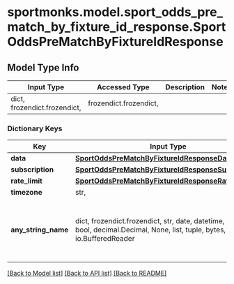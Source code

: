 # sportmonks.model.sport_odds_pre_match_by_fixture_id_response.SportOddsPreMatchByFixtureIdResponse

## Model Type Info
Input Type | Accessed Type | Description | Notes
------------ | ------------- | ------------- | -------------
dict, frozendict.frozendict,  | frozendict.frozendict,  |  | 

### Dictionary Keys
Key | Input Type | Accessed Type | Description | Notes
------------ | ------------- | ------------- | ------------- | -------------
**data** | [**SportOddsPreMatchByFixtureIdResponseData**](SportOddsPreMatchByFixtureIdResponseData.md) | [**SportOddsPreMatchByFixtureIdResponseData**](SportOddsPreMatchByFixtureIdResponseData.md) |  | [optional] 
**subscription** | [**SportOddsPreMatchByFixtureIdResponseSubscription**](SportOddsPreMatchByFixtureIdResponseSubscription.md) | [**SportOddsPreMatchByFixtureIdResponseSubscription**](SportOddsPreMatchByFixtureIdResponseSubscription.md) |  | [optional] 
**rate_limit** | [**SportOddsPreMatchByFixtureIdResponseRateLimit**](SportOddsPreMatchByFixtureIdResponseRateLimit.md) | [**SportOddsPreMatchByFixtureIdResponseRateLimit**](SportOddsPreMatchByFixtureIdResponseRateLimit.md) |  | [optional] 
**timezone** | str,  | str,  |  | [optional] 
**any_string_name** | dict, frozendict.frozendict, str, date, datetime, int, float, bool, decimal.Decimal, None, list, tuple, bytes, io.FileIO, io.BufferedReader | frozendict.frozendict, str, BoolClass, decimal.Decimal, NoneClass, tuple, bytes, FileIO | any string name can be used but the value must be the correct type | [optional]

[[Back to Model list]](../../README.md#documentation-for-models) [[Back to API list]](../../README.md#documentation-for-api-endpoints) [[Back to README]](../../README.md)

